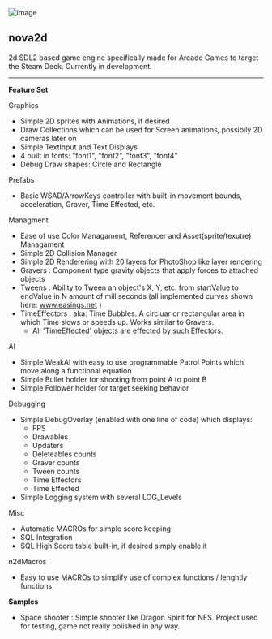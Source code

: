 ![image](https://user-images.githubusercontent.com/49030884/151238809-8672aba8-410b-42de-84c0-c1407d83caf0.png)

nova2d
---
2d SDL2 based game engine specifically made for Arcade Games to target the Steam Deck. Currently in development.

---
**Feature Set**
 
 Graphics
 - Simple 2D sprites with Animations, if desired
 - Draw Collections which can be used for Screen animations, possibily 2D cameras later on
 - Simple TextInput and Text Displays
 - 4 built in fonts: "font1", "font2", "font3", "font4"
 - Debug Draw shapes: Circle and Rectangle
 
 Prefabs
 - Basic WSAD/ArrowKeys controller with built-in movement bounds, acceleration, Graver, Time Effected, etc.
 
 Managment
 - Ease of use Color Managament, Referencer and Asset(sprite/texutre) Managament
 - Simple 2D Collision Manager
 - Simple 2D Renderering with 20 layers for PhotoShop like layer rendering
 - Gravers : Component type gravity objects that apply forces to attached objects
 - Tweens : Ability to Tween an object's X, Y, etc. from startValue to endValue in N amount of milliseconds (all implemented curves shown here: www.easings.net )
 - TimeEffectors : aka: Time Bubbles. A circluar or rectangular area in which Time slows or speeds up. Works similar to Gravers.
	- All 'TimeEffected' objects are effected by such Effectors.
 
 AI
 - Simple WeakAI with easy to use programmable Patrol Points which move along a functional equation
 - Simple Bullet holder for shooting from point A to point B
 - Simple Follower holder for target seeking behavior
 
 Debugging
 - Simple DebugOverlay (enabled with one line of code) which displays:
	- FPS
	- Drawables
	- Updaters
	- Deleteables counts
	- Graver counts
	- Tween counts
	- Time Effectors
	- Time Effected
 - Simple Logging system with several LOG_Levels
 
 Misc
 - Automatic MACROs for simple score keeping
 - SQL Integration
 - SQL High Score table built-in, if desired simply enable it
 
 n2dMacros
 - Easy to use MACROs to simplify use of complex functions / lenghtly functions
 
 **Samples**
 - Space shooter : Simple shooter like Dragon Spirit for NES. Project used for testing, game not really polished in any way.
 
